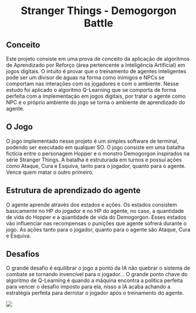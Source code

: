 # <p align="center">Stranger Things - Demogorgon Battle</p>

## Conceito

Este projeto consiste em uma prova de conceito da aplicação de algoritmos de Aprendizado por Reforço (área pertencente a Inteligência Artificial) em jogos digitais. O intuito é provar que o treinamento de agentes inteligentes pode ser um divisor de águas na forma como inimigos e NPCs se comportam nas interações com os jogadores e com o ambiente. 
Nesse estudo foi aplicado o algoritmo Q-Learning que se comporta de forma perfeita com a implementação em jogos digitais, por tratar o agente como NPC e o próprio ambiente do jogo se torna o ambiente de aprendizado do agente. 

## O Jogo

O jogo implementado nesse projeto é um simples software de terminal, podendo ser executado em qualquer SO. O jogo consiste em uma batalha fictícia entre o personagem Hopper e o monstro Demogorgon inspirados na série Stranger Things. A batalha é estruturada em turnos e possuí ações como Ataque, Cura e Esquiva, tanto para o jogador, quanto para o agente. Vence quem matar o outro primeiro. 

## Estrutura de aprendizado do agente 

O agente aprende através dos estados e ações. Os estados consistem basicamente no HP do jogador e no HP do agente, no caso, a quantidade de vida do Hopper e a quantidade de vida do Demogorgon. Esses estados vão influenciar nas recompensas o punições que agente sofrerá durante o jogo. As ações tanto para o jogador, quanto para o agente são Ataque, Cura e Esquiva. 

## Desafios 

O grande desafio é equilibrar o jogo a ponto da IA não quebrar o sistema de combate se tornando invencível para o jogador... O grande ponto chave do algoritmo de Q-Learning é quando a máquina encontra a política perfeita para vencer o desafio imposto para ela, nisso a IA acaba achando a estratégia perfeita para derrotar o jogador após o treinamento do agente. 

<img src="https://github.com/user-attachments/assets/c9a5d343-9c89-4a1b-986c-aa5ea2fdaa78" />
